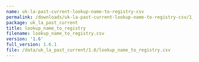 ```yaml
---
name: uk-la-past-current-lookup-name-to-registry-csv
permalink: /downloads/uk-la-past-current-lookup-name-to-registry-csv/1_6
package: uk_la_past_current
title: lookup_name_to_registry
filename: lookup_name_to_registry.csv
version: '1.6'
full_version: 1.6.1
file: /data/uk_la_past_current/1.6/lookup_name_to_registry.csv
---
```

